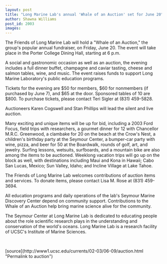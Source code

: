 ```yaml
---
layout: post
title: "Long Marine Lab's annual 'Whale of an Auction' set for June 20"
author: Shawna Williams
post_id: 2003
images:
---
```


<p>
  The Friends of Long Marine Lab will hold a "Whale of an Auction," the group's popular annual fundraiser, on Friday, June 20. The event will take place in the Porter College Dining Hall, starting at 6 p.m.
</p>
<p>
  A social and gastronomic occasion as well as an auction, the evening includes a full dinner buffet, champagne and caviar tasting, cheese and salmon tables, wine, and music. The event raises funds to support Long Marine Laboratory's public education programs.<br>
</p>
<p>
  Tickets for the evening are $50 for members, $60 for nonmembers (if purchased by June 7), and $65 at the door. Sponsored tables of 10 are $800. To purchase tickets, please contact Teri Sigler at (831) 459-5828.<br>
</p>
<p>
  Auctioneers Karen Cogswell and Stan Phillips will lead the silent and live auction.
</p>
<p>
  Many exciting and unique items will be up for bid, including a 2003 Ford Focus, field trips with researchers, a gourmet dinner for 12 with Chancellor M.R.C. Greenwood, a clambake for 20 on the beach at the Crow's Nest, a children's birthday party at the Seymour Center, a bumper-car party with wine, pizza, and beer for 50 at the Boardwalk, rounds of golf, art, and jewelry. Surfing lessons, wetsuits, surfboards, and a mountain bike are also among the items to be auctioned. Weeklong vacation trips will go up on the block as well, with destinations including Maui and Kona in Hawaii; Cabo San Lucas, Mexico; Sun Valley, Idaho; and Incline Village at Lake Tahoe.<br>
</p>
<p>
  The Friends of Long Marine Lab welcomes contributions of auction items and services. To donate items, please contact Lisa M. Rose at (831) 459-3694.<br>
</p>
<p>
  All education programs and daily operations of the lab's Seymour Marine Discovery Center depend on community support. Contributions to the Whale of an Auction help bring marine science alive for the community.<br>
</p>
<p>
  The Seymour Center at Long Marine Lab is dedicated to educating people about the role scientific research plays in the understanding and conservation of the world's oceans. Long Marine Lab is a research facility of UCSC's Institute of Marine Sciences.<br>
</p>
<p>
  <br>

</p>
<p>

</p>
[source](http://www1.ucsc.edu/currents/02-03/06-09/auction.html "Permalink to auction")
